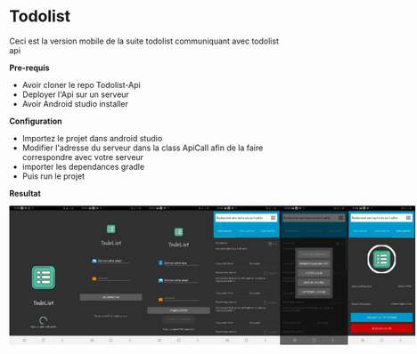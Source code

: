 # Todolist
Ceci est la version mobile de la suite todolist communiquant avec todolist api

__Pre-requis__

* Avoir cloner le repo Todolist-Api
* Deployer l'Api sur un serveur 
* Avoir Android studio installer

__Configuration__

* Importez le projet dans android studio
* Modifier l'adresse du serveur dans la class ApiCall afin de la faire correspondre avec votre serveur
* importer les dependances gradle
* Puis run le projet 

__Resultat__
<div style="display:flex;">
  <img src="https://github.com/Gilles-kpn/Todolist/blob/main/result/Screenshot_20210720-124028_TodoList.jpg" alt="" width="150" height="250" >
  <img src="https://github.com/Gilles-kpn/Todolist/blob/main/result/Screenshot_20210720-124102_TodoList.jpg" alt="" width="150" height="250" >
  <img src="https://github.com/Gilles-kpn/Todolist/blob/main/result/Screenshot_20210720-124108_TodoList.jpg" alt="" width="150" height="250" >
  <img src="https://github.com/Gilles-kpn/Todolist/blob/main/result/Screenshot_20210720-124036_TodoList.jpg" alt="" width="150" height="250" >
  <img src="https://github.com/Gilles-kpn/Todolist/blob/main/result/Screenshot_20210720-124056_TodoList.jpg" alt="" width="150" height="250" >
  <img src="https://github.com/Gilles-kpn/Todolist/blob/main/result/Screenshot_20210720-124039_TodoList.jpg" alt="" width="150" height="250" >
</div>
